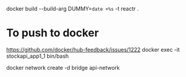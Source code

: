 docker build --build-arg DUMMY=`date +%s` -t reactr .

# To push to docker
https://github.com/docker/hub-feedback/issues/1222
docker exec -it stockapi_app1_1 bin/bash


docker network create -d bridge api-network
